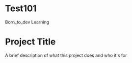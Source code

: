 # Test101
Born_to_dev Learning

# Project Title

A brief description of what this project does and who it's for

